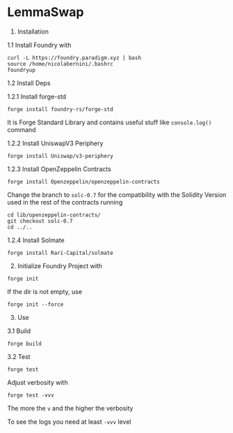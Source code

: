 
# LemmaSwap

1. Installation

1.1 Install Foundry with 

```
curl -L https://foundry.paradigm.xyz | bash
source /home/nicolabernini/.bashrc
foundryup
```





1.2 Install Deps 

1.2.1 Install forge-std

```
forge install foundry-rs/forge-std
```

It is Forge Standard Library and contains useful stuff like `console.log()` command 



1.2.2 Install UniswapV3 Periphery 

```
forge install Uniswap/v3-periphery
```



1.2.3 Install OpenZeppelin Contracts 

```
forge install Openzeppelin/openzeppelin-contracts
```

Change the branch to `solc-0.7` for the compatibility with the Solidity Version used in the rest of the contracts running 

```
cd lib/openzeppelin-contracts/
git checkout solc-0.7
cd ../..
```





1.2.4 Install Solmate 

```
forge install Rari-Capital/solmate
```



2. Initialize Foundry Project with 

```
forge init
```

If the dir is not empty, use 

```
forge init --force
```





3. Use 

3.1 Build 

```
forge build
```

3.2 Test 

```
forge test
```

Adjust verbosity with 

```
forge test -vvv
```

The more the `v` and the higher the verbosity 

To see the logs you need at least `-vvv` level












